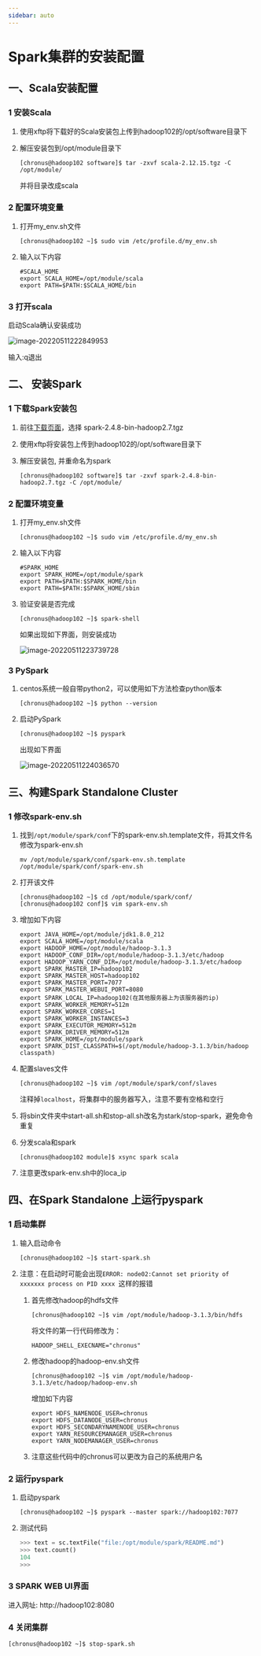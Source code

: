```yaml
---
sidebar: auto
---
```

# Spark集群的安装配置

## 一、Scala安装配置

### 1 安装Scala

1. 使用xftp将下载好的Scala安装包上传到hadoop102的/opt/software目录下

2. 解压安装包到/opt/module目录下

   ```shell
   [chronus@hadoop102 software]$ tar -zxvf scala-2.12.15.tgz -C /opt/module/
   ```

   并将目录改成scala

### 2 配置环境变量

1. 打开my_env.sh文件

   ```shell
   [chronus@hadoop102 ~]$ sudo vim /etc/profile.d/my_env.sh
   ```

2. 输入以下内容

   ```
   #SCALA_HOME
   export SCALA_HOME=/opt/module/scala
   export PATH=$PATH:$SCALA_HOME/bin
   ```

### 3 打开scala

启动Scala确认安装成功

 ![image-20220511222849953](C:\Users\Chronus\AppData\Roaming\Typora\typora-user-images\image-20220511222849953.png)

输入:q退出

## 二、 安装Spark

### 1 下载Spark安装包

1. 前往[下载页面](https://mirrors.tuna.tsinghua.edu.cn/apache/spark/spark-2.4.8/)，选择 spark-2.4.8-bin-hadoop2.7.tgz 

2. 使用xftp将安装包上传到hadoop102的/opt/software目录下

3. 解压安装包, 并重命名为spark

   ```shell
   [chronus@hadoop102 software]$ tar -zxvf spark-2.4.8-bin-hadoop2.7.tgz -C /opt/module/
   ```

### 2 配置环境变量

1. 打开my_env.sh文件

   ```shell
   [chronus@hadoop102 ~]$ sudo vim /etc/profile.d/my_env.sh
   ```

2. 输入以下内容

   ```
   #SPARK_HOME
   export SPARK_HOME=/opt/module/spark
   export PATH=$PATH:$SPARK_HOME/bin
   export PATH=$PATH:$SPARK_HOME/sbin
   ```

3. 验证安装是否完成

   ```shell
   [chronus@hadoop102 ~]$ spark-shell
   ```

   如果出现如下界面，则安装成功

    ![image-20220511223739728](C:\Users\Chronus\AppData\Roaming\Typora\typora-user-images\image-20220511223739728.png)

### 3 PySpark

1. centos系统一般自带python2，可以使用如下方法检查python版本

   ```shell
   [chronus@hadoop102 ~]$ python --version
   ```

2. 启动PySpark

   ```shell
   [chronus@hadoop102 ~]$ pyspark
   ```

   出现如下界面

    ![image-20220511224036570](C:\Users\Chronus\AppData\Roaming\Typora\typora-user-images\image-20220511224036570.png)

## 三、构建Spark Standalone Cluster

### 1 修改spark-env.sh

1. 找到`/opt/module/spark/conf`下的spark-env.sh.template文件，将其文件名修改为spark-env.sh

   ```shell
   mv /opt/module/spark/conf/spark-env.sh.template /opt/module/spark/conf/spark-env.sh
   ```

2. 打开该文件

   ```shell
   [chronus@hadoop102 ~]$ cd /opt/module/spark/conf/
   [chronus@hadoop102 conf]$ vim spark-env.sh
   ```

3. 增加如下内容

   ```shell
   export JAVA_HOME=/opt/module/jdk1.8.0_212
   export SCALA_HOME=/opt/module/scala
   export HADOOP_HOME=/opt/module/hadoop-3.1.3
   export HADOOP_CONF_DIR=/opt/module/hadoop-3.1.3/etc/hadoop
   export HADOOP_YARN_CONF_DIR=/opt/module/hadoop-3.1.3/etc/hadoop
   export SPARK_MASTER_IP=hadoop102
   export SPARK_MASTER_HOST=hadoop102
   export SPARK_MASTER_PORT=7077
   export SPARK_MASTER_WEBUI_PORT=8080
   export SPARK_LOCAL_IP=hadoop102(在其他服务器上为该服务器的ip)
   export SPARK_WORKER_MEMORY=512m
   export SPARK_WORKER_CORES=1
   export SPARK_WORKER_INSTANCES=3
   export SPARK_EXECUTOR_MEMORY=512m
   export SPARK_DRIVER_MEMORY=512m
   export SPARK_HOME=/opt/module/spark
   export SPARK_DIST_CLASSPATH=$(/opt/module/hadoop-3.1.3/bin/hadoop classpath)
   ```

4. 配置slaves文件

   ```shell
   [chronus@hadoop102 ~]$ vim /opt/module/spark/conf/slaves
   ```

   注释掉`localhost`，将集群中的服务器写入，注意不要有空格和空行

5. 将sbin文件夹中start-all.sh和stop-all.sh改名为stark/stop-spark，避免命令重复

6. 分发scala和spark

   ```shell
   [chronus@hadoop102 module]$ xsync spark scala
   ```

7. 注意更改spark-env.sh中的loca_ip

## 四、在Spark Standalone 上运行pyspark

### 1 启动集群

1. 输入启动命令

   ```shell
   [chronus@hadoop102 ~]$ start-spark.sh
   ```

2. 注意：在启动时可能会出现`ERROR: node02:Cannot set priority of xxxxxxx process on PID xxxx `这样的报错

   1. 首先修改hadoop的hdfs文件

      ```shell
      [chronus@hadoop102 ~]$ vim /opt/module/hadoop-3.1.3/bin/hdfs
      ```

      将文件的第一行代码修改为：

      ```shell
      HADOOP_SHELL_EXECNAME="chronus"
      ```

   2. 修改hadoop的hadoop-env.sh文件

      ```shell
      [chronus@hadoop102 ~]$ vim /opt/module/hadoop-3.1.3/etc/hadoop/hadoop-env.sh 
      ```

      增加如下内容

      ```shell
      export HDFS_NAMENODE_USER=chronus
      export HDFS_DATANODE_USER=chronus
      export HDFS_SECONDARYNAMENODE_USER=chronus
      export YARN_RESOURCEMANAGER_USER=chronus
      export YARN_NODEMANAGER_USER=chronus
      ```

   3. 注意这些代码中的chronus可以更改为自己的系统用户名

### 2 运行pyspark

1. 启动pyspark

   ```shell
   [chronus@hadoop102 ~]$ pyspark --master spark://hadoop102:7077
   ```

2. 测试代码

   ```python
   >>> text = sc.textFile("file:/opt/module/spark/README.md")
   >>> text.count()
   104                                                                             
   >>> 
   ```

### 3 SPARK WEB UI界面

进入网址: http://hadoop102:8080

### 4 关闭集群

```shell
[chronus@hadoop102 ~]$ stop-spark.sh
```

